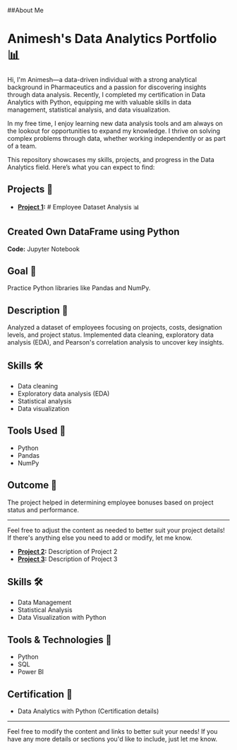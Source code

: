 ##About Me

# Animesh's Data Analytics Portfolio 📊

Hi, I'm Animesh—a data-driven individual with a strong analytical background in Pharmaceutics and a passion for discovering insights through data analysis. Recently, I completed my certification in Data Analytics with Python, equipping me with valuable skills in data management, statistical analysis, and data visualization.

In my free time, I enjoy learning new data analysis tools and am always on the lookout for opportunities to expand my knowledge. I thrive on solving complex problems through data, whether working independently or as part of a team.

This repository showcases my skills, projects, and progress in the Data Analytics field. Here’s what you can expect to find:

## Projects 🚀
- **[Project 1](link):** # Employee Dataset Analysis 📊

## Created Own DataFrame using Python
**Code:** Jupyter Notebook

## Goal 🎯
Practice Python libraries like Pandas and NumPy.

## Description 📝
Analyzed a dataset of employees focusing on projects, costs, designation levels, and project status. Implemented data cleaning, exploratory data analysis (EDA), and Pearson's correlation analysis to uncover key insights.

## Skills 🛠️
- Data cleaning
- Exploratory data analysis (EDA)
- Statistical analysis
- Data visualization

## Tools Used 🔧
- Python
- Pandas
- NumPy

## Outcome 🌟
The project helped in determining employee bonuses based on project status and performance.

---

Feel free to adjust the content as needed to better suit your project details! If there's anything else you need to add or modify, let me know.

- **[Project 2](link):** Description of Project 2
- **[Project 3](link):** Description of Project 3

## Skills 🛠️
- Data Management
- Statistical Analysis
- Data Visualization with Python

## Tools & Technologies 🔧
- Python
- SQL
- Power BI

## Certification 📜
- Data Analytics with Python (Certification details)

---

Feel free to modify the content and links to better suit your needs! If you have any more details or sections you'd like to include, just let me know.
